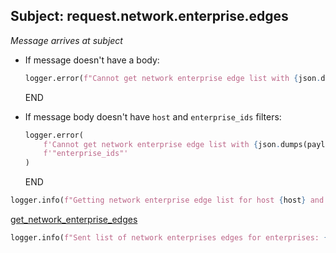 ## Subject: request.network.enterprise.edges

_Message arrives at subject_

* If message doesn't have a body:
  ```python
  logger.error(f"Cannot get network enterprise edge list with {json.dumps(payload)}. JSON malformed")
  ```
  END

* If message body doesn't have `host` and `enterprise_ids` filters:
  ```python
  logger.error(
      f'Cannot get network enterprise edge list with {json.dumps(payload)}. Need parameters "host" and '
      f'"enterprise_ids"'
  )
  ```
  END

```python
logger.info(f"Getting network enterprise edge list for host {host} and enterprises {enterprise_ids}")
```

[get_network_enterprise_edges](../repositories/velocloud_repository/get_network_enterprise_edges.md)

```python
logger.info(f"Sent list of network enterprises edges for enterprises: {enterprise_ids} and host {host}")
```